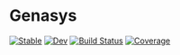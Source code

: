 # Genasys

[![Stable](https://img.shields.io/badge/docs-stable-blue.svg)](https://pratikvn.github.io/Genasys.jl/stable/)
[![Dev](https://img.shields.io/badge/docs-dev-blue.svg)](https://pratikvn.github.io/Genasys.jl/dev/)
[![Build Status](https://github.com/pratikvn/Genasys.jl/actions/workflows/CI.yml/badge.svg?branch=main)](https://github.com/pratikvn/Genasys.jl/actions/workflows/CI.yml?query=branch%3Amain)
[![Coverage](https://codecov.io/gh/pratikvn/Genasys.jl/branch/main/graph/badge.svg)](https://codecov.io/gh/pratikvn/Genasys.jl)
